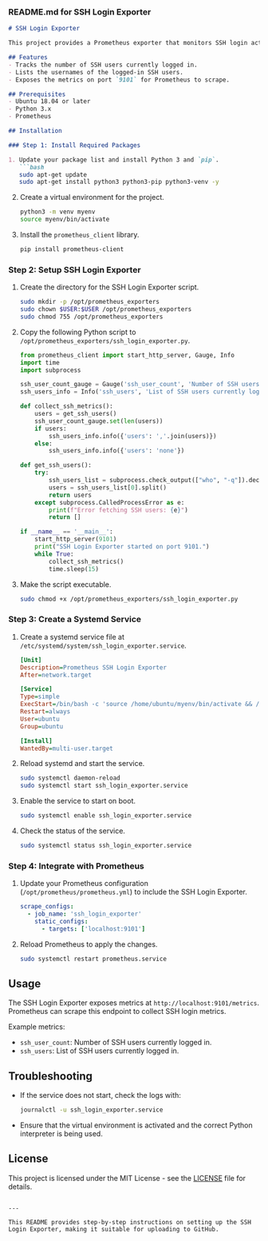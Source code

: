 ### README.md for SSH Login Exporter

```markdown
# SSH Login Exporter

This project provides a Prometheus exporter that monitors SSH login activity on your server. It collects the number of currently logged-in SSH users and provides the data to Prometheus.

## Features
- Tracks the number of SSH users currently logged in.
- Lists the usernames of the logged-in SSH users.
- Exposes the metrics on port `9101` for Prometheus to scrape.

## Prerequisites
- Ubuntu 18.04 or later
- Python 3.x
- Prometheus

## Installation

### Step 1: Install Required Packages

1. Update your package list and install Python 3 and `pip`.
   ```bash
   sudo apt-get update
   sudo apt-get install python3 python3-pip python3-venv -y
   ```

2. Create a virtual environment for the project.
   ```bash
   python3 -m venv myenv
   source myenv/bin/activate
   ```

3. Install the `prometheus_client` library.
   ```bash
   pip install prometheus-client
   ```

### Step 2: Setup SSH Login Exporter

1. Create the directory for the SSH Login Exporter script.
   ```bash
   sudo mkdir -p /opt/prometheus_exporters
   sudo chown $USER:$USER /opt/prometheus_exporters
   sudo chmod 755 /opt/prometheus_exporters
   ```

2. Copy the following Python script to `/opt/prometheus_exporters/ssh_login_exporter.py`.

   ```python
   from prometheus_client import start_http_server, Gauge, Info
   import time
   import subprocess

   ssh_user_count_gauge = Gauge('ssh_user_count', 'Number of SSH users currently logged in')
   ssh_users_info = Info('ssh_users', 'List of SSH users currently logged in')

   def collect_ssh_metrics():
       users = get_ssh_users()
       ssh_user_count_gauge.set(len(users))
       if users:
           ssh_users_info.info({'users': ','.join(users)})
       else:
           ssh_users_info.info({'users': 'none'})

   def get_ssh_users():
       try:
           ssh_users_list = subprocess.check_output(["who", "-q"]).decode("utf-8").splitlines()
           users = ssh_users_list[0].split()
           return users
       except subprocess.CalledProcessError as e:
           print(f"Error fetching SSH users: {e}")
           return []

   if __name__ == '__main__':
       start_http_server(9101)
       print("SSH Login Exporter started on port 9101.")
       while True:
           collect_ssh_metrics()
           time.sleep(15)
   ```

3. Make the script executable.
   ```bash
   sudo chmod +x /opt/prometheus_exporters/ssh_login_exporter.py
   ```

### Step 3: Create a Systemd Service

1. Create a systemd service file at `/etc/systemd/system/ssh_login_exporter.service`.

   ```ini
   [Unit]
   Description=Prometheus SSH Login Exporter
   After=network.target

   [Service]
   Type=simple
   ExecStart=/bin/bash -c 'source /home/ubuntu/myenv/bin/activate && /home/ubuntu/myenv/bin/python /opt/prometheus_exporters/ssh_login_exporter.py'
   Restart=always
   User=ubuntu
   Group=ubuntu

   [Install]
   WantedBy=multi-user.target
   ```

2. Reload systemd and start the service.
   ```bash
   sudo systemctl daemon-reload
   sudo systemctl start ssh_login_exporter.service
   ```

3. Enable the service to start on boot.
   ```bash
   sudo systemctl enable ssh_login_exporter.service
   ```

4. Check the status of the service.
   ```bash
   sudo systemctl status ssh_login_exporter.service
   ```

### Step 4: Integrate with Prometheus

1. Update your Prometheus configuration (`/opt/prometheus/prometheus.yml`) to include the SSH Login Exporter.

   ```yaml
   scrape_configs:
     - job_name: 'ssh_login_exporter'
       static_configs:
         - targets: ['localhost:9101']
   ```

2. Reload Prometheus to apply the changes.
   ```bash
   sudo systemctl restart prometheus.service
   ```

## Usage

The SSH Login Exporter exposes metrics at `http://localhost:9101/metrics`. Prometheus can scrape this endpoint to collect SSH login metrics.

Example metrics:
- `ssh_user_count`: Number of SSH users currently logged in.
- `ssh_users`: List of SSH users currently logged in.

## Troubleshooting

- If the service does not start, check the logs with:
  ```bash
  journalctl -u ssh_login_exporter.service
  ```

- Ensure that the virtual environment is activated and the correct Python interpreter is being used.

## License

This project is licensed under the MIT License - see the [LICENSE](LICENSE) file for details.
```

---

This README provides step-by-step instructions on setting up the SSH Login Exporter, making it suitable for uploading to GitHub.
